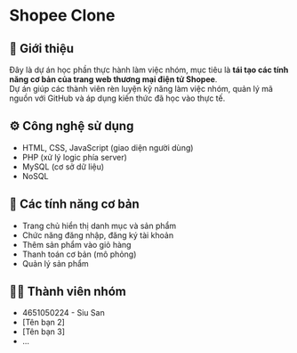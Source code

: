 # Shopee Clone

## 📌 Giới thiệu
Đây là dự án học phần thực hành làm việc nhóm, mục tiêu là **tái tạo các tính năng cơ bản của trang web thương mại điện tử Shopee**.  
Dự án giúp các thành viên rèn luyện kỹ năng làm việc nhóm, quản lý mã nguồn với GitHub và áp dụng kiến thức đã học vào thực tế.

## ⚙️ Công nghệ sử dụng
- HTML, CSS, JavaScript (giao diện người dùng)  
- PHP (xử lý logic phía server)  
- MySQL (cơ sở dữ liệu)
- NoSQL 

## 🚀 Các tính năng cơ bản
- Trang chủ hiển thị danh mục và sản phẩm  
- Chức năng đăng nhập, đăng ký tài khoản  
- Thêm sản phẩm vào giỏ hàng  
- Thanh toán cơ bản (mô phỏng)  
- Quản lý sản phẩm  

## 👨‍💻 Thành viên nhóm
- 4651050224 - Siu San 
- [Tên bạn 2]  
- [Tên bạn 3]  
- ...